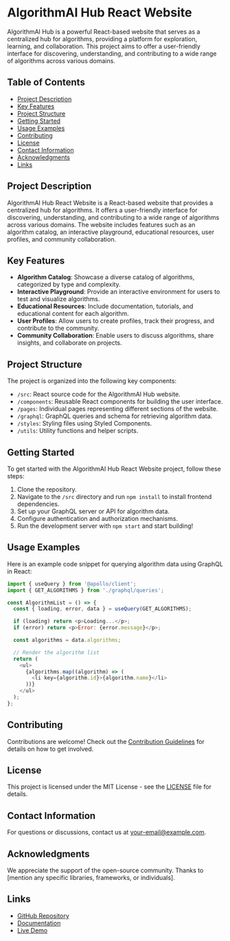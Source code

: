 # AlgorithmAI Hub React Website

AlgorithmAI Hub is a powerful React-based website that serves as a centralized hub for algorithms, providing a platform for exploration, learning, and collaboration. This project aims to offer a user-friendly interface for discovering, understanding, and contributing to a wide range of algorithms across various domains.

## Table of Contents

- [Project Description](#project-description)
- [Key Features](#key-features)
- [Project Structure](#project-structure)
- [Getting Started](#getting-started)
- [Usage Examples](#usage-examples)
- [Contributing](#contributing)
- [License](#license)
- [Contact Information](#contact-information)
- [Acknowledgments](#acknowledgments)
- [Links](#links)

## Project Description

AlgorithmAI Hub React Website is a React-based website that provides a centralized hub for algorithms. It offers a user-friendly interface for discovering, understanding, and contributing to a wide range of algorithms across various domains. The website includes features such as an algorithm catalog, an interactive playground, educational resources, user profiles, and community collaboration.

## Key Features

- **Algorithm Catalog**: Showcase a diverse catalog of algorithms, categorized by type and complexity.
- **Interactive Playground**: Provide an interactive environment for users to test and visualize algorithms.
- **Educational Resources**: Include documentation, tutorials, and educational content for each algorithm.
- **User Profiles**: Allow users to create profiles, track their progress, and contribute to the community.
- **Community Collaboration**: Enable users to discuss algorithms, share insights, and collaborate on projects.

## Project Structure

The project is organized into the following key components:

- `/src`: React source code for the AlgorithmAI Hub website.
- `/components`: Reusable React components for building the user interface.
- `/pages`: Individual pages representing different sections of the website.
- `/graphql`: GraphQL queries and schema for retrieving algorithm data.
- `/styles`: Styling files using Styled Components.
- `/utils`: Utility functions and helper scripts.

## Getting Started

To get started with the AlgorithmAI Hub React Website project, follow these steps:

1. Clone the repository.
2. Navigate to the `/src` directory and run `npm install` to install frontend dependencies.
3. Set up your GraphQL server or API for algorithm data.
4. Configure authentication and authorization mechanisms.
5. Run the development server with `npm start` and start building!

## Usage Examples

Here is an example code snippet for querying algorithm data using GraphQL in React:

```javascript
import { useQuery } from '@apollo/client';
import { GET_ALGORITHMS } from './graphql/queries';

const AlgorithmList = () => {
  const { loading, error, data } = useQuery(GET_ALGORITHMS);

  if (loading) return <p>Loading...</p>;
  if (error) return <p>Error: {error.message}</p>;

  const algorithms = data.algorithms;

  // Render the algorithm list
  return (
    <ul>
      {algorithms.map((algorithm) => (
        <li key={algorithm.id}>{algorithm.name}</li>
      ))}
    </ul>
  );
};
```

## Contributing

Contributions are welcome! Check out the [Contribution Guidelines](CONTRIBUTING.md) for details on how to get involved.

## License

This project is licensed under the MIT License - see the [LICENSE](LICENSE) file for details.

## Contact Information

For questions or discussions, contact us at your-email@example.com.

## Acknowledgments

We appreciate the support of the open-source community.
Thanks to [mention any specific libraries, frameworks, or individuals].

## Links

- [GitHub Repository](https://github.com/yourusername/algorithmai-hub-react-website)
- [Documentation](https://yourusername.github.io/algorithmai-hub-react-website)
- [Live Demo](https://yourusername.github.io/algorithmai-hub-react-website/demo)
